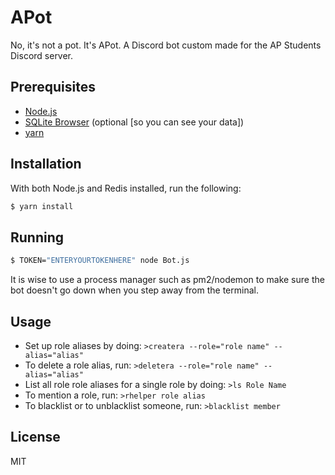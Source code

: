 # APot
No, it's not a pot. It's APot. A Discord bot custom made for the AP Students Discord server.

## Prerequisites
* [Node.js](https://nodejs.org/en/download/current/)
* [SQLite Browser](https://sqlitebrowser.org/) (optional [so you can see your data])
* [yarn](https://yarnpkg.com/en/docs/install)

## Installation
With both Node.js and Redis installed, run the following:
```bash
$ yarn install
```

## Running
```bash
$ TOKEN="ENTERYOURTOKENHERE" node Bot.js
```
It is wise to use a process manager such as pm2/nodemon to make sure the bot doesn't go down when you step away from the terminal.

## Usage
* Set up role aliases by doing: `>createra --role="role name" --alias="alias"`
* To delete a role alias, run: `>deletera --role="role name" --alias="alias"`
* List all role role aliases for a single role by doing: `>ls Role Name`
* To mention a role, run: `>rhelper role alias`
* To blacklist or to unblacklist someone, run: `>blacklist member`

## License
MIT
